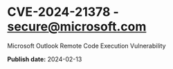# CVE-2024-21378 - secure@microsoft.com

Microsoft Outlook Remote Code Execution Vulnerability

**Publish date:** 2024-02-13
